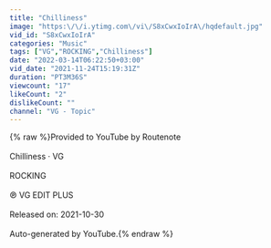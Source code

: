 ```yaml
---
title: "Chilliness"
image: "https:\/\/i.ytimg.com\/vi\/S8xCwxIoIrA\/hqdefault.jpg"
vid_id: "S8xCwxIoIrA"
categories: "Music"
tags: ["VG","ROCKING","Chilliness"]
date: "2022-03-14T06:22:50+03:00"
vid_date: "2021-11-24T15:19:31Z"
duration: "PT3M36S"
viewcount: "17"
likeCount: "2"
dislikeCount: ""
channel: "VG - Topic"
---
```

{% raw %}Provided to YouTube by Routenote<br /><br />Chilliness · VG<br /><br />ROCKING<br /><br />℗ VG EDIT PLUS<br /><br />Released on: 2021-10-30<br /><br />Auto-generated by YouTube.{% endraw %}
